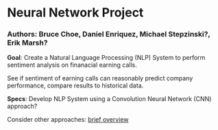 # Neural Network Project
###  Authors: Bruce Choe, Daniel Enriquez, Michael Stepzinski?, Erik Marsh?

**Goal**: Create a Natural Language Processing (NLP) System to perform sentiment analysis on finanacial earning calls. 

See if sentiment of earning calls can reasonably predict company performance, compare results to historical data. 
      
**Specs**: Develop NLP System using a Convolution Neural Network (CNN) approach?

Consider other approaches: [brief overview](https://medium.com/dair-ai/deep-learning-for-nlp-an-overview-of-recent-trends-d0d8f40a776d)
